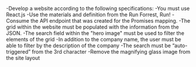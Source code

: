 -Develop a website according to the following specifications:
-You must use React.js
-Use the materials and definition from the Run Forrest, Run!
-Consume the API endpoint that was created for the Promises mapping.
-The grid within the website must be populated with the information from the JSON.
-The search field within the "hero image" must be used to filter the elements of the grid
-In addition to the company name, the user must be able to filter by the description of the company
-The search must be “auto-triggered” from the 3rd character
-Remove the magnifying glass image from the site layout